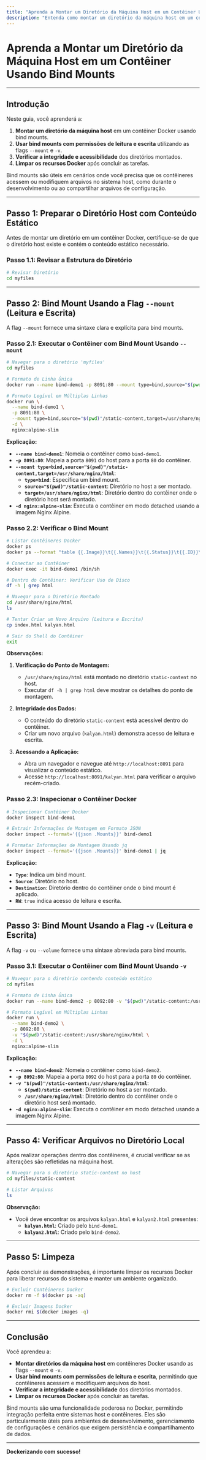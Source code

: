 ```yaml
---
title: "Aprenda a Montar um Diretório da Máquina Host em um Contêiner Usando Bind Mounts"
description: "Entenda como montar um diretório da máquina host em um contêiner Docker usando bind mounts com as flags `--mount` e `-v`."
---
```


# Aprenda a Montar um Diretório da Máquina Host em um Contêiner Usando Bind Mounts

---

## Introdução

Neste guia, você aprenderá a:

1. **Montar um diretório da máquina host** em um contêiner Docker usando bind mounts.
2. **Usar bind mounts com permissões de leitura e escrita** utilizando as flags `--mount` e `-v`.
3. **Verificar a integridade e acessibilidade** dos diretórios montados.
4. **Limpar os recursos Docker** após concluir as tarefas.

Bind mounts são úteis em cenários onde você precisa que os contêineres acessem ou modifiquem arquivos no sistema host, como durante o desenvolvimento ou ao compartilhar arquivos de configuração.

---

## Passo 1: Preparar o Diretório Host com Conteúdo Estático

Antes de montar um diretório em um contêiner Docker, certifique-se de que o diretório host existe e contém o conteúdo estático necessário.

### Passo 1.1: Revisar a Estrutura do Diretório

```bash
# Revisar Diretório
cd myfiles
```

---

## Passo 2: Bind Mount Usando a Flag `--mount` (Leitura e Escrita)

A flag `--mount` fornece uma sintaxe clara e explícita para bind mounts.

### Passo 2.1: Executar o Contêiner com Bind Mount Usando `--mount`

```bash
# Navegar para o diretório 'myfiles'
cd myfiles

# Formato de Linha Única
docker run --name bind-demo1 -p 8091:80 --mount type=bind,source="$(pwd)"/static-content,target=/usr/share/nginx/html -d nginx:alpine-slim  

# Formato Legível em Múltiplas Linhas
docker run \
  --name bind-demo1 \
  -p 8091:80 \
  --mount type=bind,source="$(pwd)"/static-content,target=/usr/share/nginx/html \
  -d \
  nginx:alpine-slim  
```

**Explicação:**

- **`--name bind-demo1`**: Nomeia o contêiner como `bind-demo1`.
- **`-p 8091:80`**: Mapeia a porta `8091` do host para a porta `80` do contêiner.
- **`--mount type=bind,source="$(pwd)"/static-content,target=/usr/share/nginx/html`**:
  - **`type=bind`**: Especifica um bind mount.
  - **`source="$(pwd)"/static-content`**: Diretório no host a ser montado.
  - **`target=/usr/share/nginx/html`**: Diretório dentro do contêiner onde o diretório host será montado.
- **`-d nginx:alpine-slim`**: Executa o contêiner em modo detached usando a imagem Nginx Alpine.

### Passo 2.2: Verificar o Bind Mount

```bash
# Listar Contêineres Docker
docker ps
docker ps --format "table {{.Image}}\t{{.Names}}\t{{.Status}}\t{{.ID}}\t{{.Ports}}"

# Conectar ao Contêiner
docker exec -it bind-demo1 /bin/sh

# Dentro do Contêiner: Verificar Uso de Disco
df -h | grep html

# Navegar para o Diretório Montado
cd /usr/share/nginx/html
ls

# Tentar Criar um Novo Arquivo (Leitura e Escrita)
cp index.html kalyan.html

# Sair do Shell do Contêiner
exit
```

**Observações:**

1. **Verificação do Ponto de Montagem:**
   - `/usr/share/nginx/html` está montado no diretório `static-content` no host.
   - Executar `df -h | grep html` deve mostrar os detalhes do ponto de montagem.
   
2. **Integridade dos Dados:**
   - O conteúdo do diretório `static-content` está acessível dentro do contêiner.
   - Criar um novo arquivo (`kalyan.html`) demonstra acesso de leitura e escrita.

3. **Acessando a Aplicação:**
   - Abra um navegador e navegue até `http://localhost:8091` para visualizar o conteúdo estático.
   - Acesse `http://localhost:8091/kalyan.html` para verificar o arquivo recém-criado.

### Passo 2.3: Inspecionar o Contêiner Docker

```bash
# Inspecionar Contêiner Docker
docker inspect bind-demo1

# Extrair Informações de Montagem em Formato JSON
docker inspect --format='{{json .Mounts}}' bind-demo1

# Formatar Informações de Montagem Usando jq
docker inspect --format='{{json .Mounts}}' bind-demo1 | jq  
```

**Explicação:**

- **`Type`**: Indica um bind mount.
- **`Source`**: Diretório no host.
- **`Destination`**: Diretório dentro do contêiner onde o bind mount é aplicado.
- **`RW`**: `true` indica acesso de leitura e escrita.

---

## Passo 3: Bind Mount Usando a Flag `-v` (Leitura e Escrita)

A flag `-v` ou `--volume` fornece uma sintaxe abreviada para bind mounts.

### Passo 3.1: Executar o Contêiner com Bind Mount Usando `-v`

```bash
# Navegar para o diretório contendo conteúdo estático
cd myfiles

# Formato de Linha Única
docker run --name bind-demo2 -p 8092:80 -v "$(pwd)"/static-content:/usr/share/nginx/html -d nginx:alpine-slim  

# Formato Legível em Múltiplas Linhas
docker run \
  --name bind-demo2 \
  -p 8092:80 \
  -v "$(pwd)"/static-content:/usr/share/nginx/html \
  -d \
  nginx:alpine-slim  
```

**Explicação:**

- **`--name bind-demo2`**: Nomeia o contêiner como `bind-demo2`.
- **`-p 8092:80`**: Mapeia a porta `8092` do host para a porta `80` do contêiner.
- **`-v "$(pwd)"/static-content:/usr/share/nginx/html`**:
  - **`$(pwd)/static-content`**: Diretório no host a ser montado.
  - **`/usr/share/nginx/html`**: Diretório dentro do contêiner onde o diretório host será montado.
- **`-d nginx:alpine-slim`**: Executa o contêiner em modo detached usando a imagem Nginx Alpine.

---

## Passo 4: Verificar Arquivos no Diretório Local

Após realizar operações dentro dos contêineres, é crucial verificar se as alterações são refletidas na máquina host.

```bash
# Navegar para o diretório static-content no host
cd myfiles/static-content

# Listar Arquivos
ls
```

**Observação:**

- Você deve encontrar os arquivos `kalyan.html` e `kalyan2.html` presentes:
  - **`kalyan.html`**: Criado pelo `bind-demo1`.
  - **`kalyan2.html`**: Criado pelo `bind-demo2`.

---

## Passo 5: Limpeza

Após concluir as demonstrações, é importante limpar os recursos Docker para liberar recursos do sistema e manter um ambiente organizado.

```bash
# Excluir Contêineres Docker
docker rm -f $(docker ps -aq)

# Excluir Imagens Docker
docker rmi $(docker images -q)
```

---

## Conclusão

Você aprendeu a:

- **Montar diretórios da máquina host** em contêineres Docker usando as flags `--mount` e `-v`.
- **Usar bind mounts com permissões de leitura e escrita**, permitindo que contêineres acessem e modifiquem arquivos do host.
- **Verificar a integridade e acessibilidade** dos diretórios montados.
- **Limpar os recursos Docker** após concluir as tarefas.

Bind mounts são uma funcionalidade poderosa no Docker, permitindo integração perfeita entre sistemas host e contêineres. Eles são particularmente úteis para ambientes de desenvolvimento, gerenciamento de configurações e cenários que exigem persistência e compartilhamento de dados.

---

**Dockerizando com sucesso!**